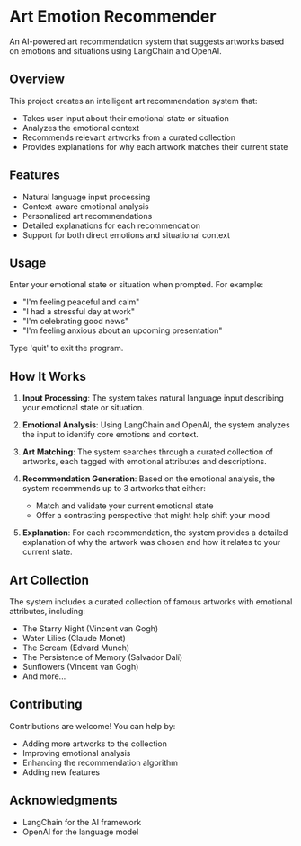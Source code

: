 # Art Emotion Recommender

An AI-powered art recommendation system that suggests artworks based on emotions and situations using LangChain and OpenAI.

## Overview

This project creates an intelligent art recommendation system that:
- Takes user input about their emotional state or situation
- Analyzes the emotional context
- Recommends relevant artworks from a curated collection
- Provides explanations for why each artwork matches their current state

## Features

- Natural language input processing
- Context-aware emotional analysis
- Personalized art recommendations
- Detailed explanations for each recommendation
- Support for both direct emotions and situational context

## Usage

Enter your emotional state or situation when prompted. For example:

- "I'm feeling peaceful and calm"
- "I had a stressful day at work"
- "I'm celebrating good news"
- "I'm feeling anxious about an upcoming presentation"

Type 'quit' to exit the program.

## How It Works

1. **Input Processing**: The system takes natural language input describing your emotional state or situation.

2. **Emotional Analysis**: Using LangChain and OpenAI, the system analyzes the input to identify core emotions and context.

3. **Art Matching**: The system searches through a curated collection of artworks, each tagged with emotional attributes and descriptions.

4. **Recommendation Generation**: Based on the emotional analysis, the system recommends up to 3 artworks that either:
   - Match and validate your current emotional state
   - Offer a contrasting perspective that might help shift your mood

5. **Explanation**: For each recommendation, the system provides a detailed explanation of why the artwork was chosen and how it relates to your current state.

## Art Collection

The system includes a curated collection of famous artworks with emotional attributes, including:
- The Starry Night (Vincent van Gogh)
- Water Lilies (Claude Monet)
- The Scream (Edvard Munch)
- The Persistence of Memory (Salvador Dalí)
- Sunflowers (Vincent van Gogh)
- And more...

## Contributing

Contributions are welcome! You can help by:
- Adding more artworks to the collection
- Improving emotional analysis
- Enhancing the recommendation algorithm
- Adding new features

## Acknowledgments

- LangChain for the AI framework
- OpenAI for the language model
